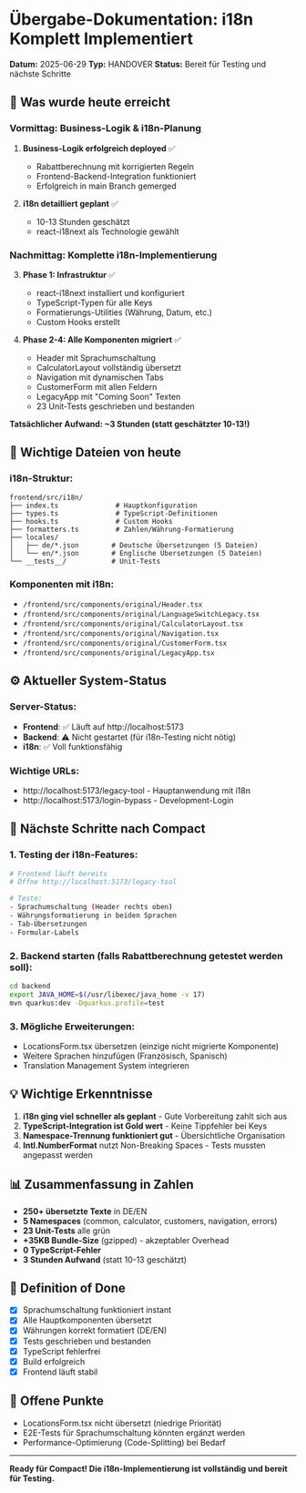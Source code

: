 # Übergabe-Dokumentation: i18n Komplett Implementiert

**Datum:** 2025-06-29
**Typ:** HANDOVER
**Status:** Bereit für Testing und nächste Schritte

## 🎯 Was wurde heute erreicht

### Vormittag: Business-Logik & i18n-Planung
1. **Business-Logik erfolgreich deployed** ✅
   - Rabattberechnung mit korrigierten Regeln
   - Frontend-Backend-Integration funktioniert
   - Erfolgreich in main Branch gemerged

2. **i18n detailliert geplant** ✅
   - 10-13 Stunden geschätzt
   - react-i18next als Technologie gewählt

### Nachmittag: Komplette i18n-Implementierung
3. **Phase 1: Infrastruktur** ✅
   - react-i18next installiert und konfiguriert
   - TypeScript-Typen für alle Keys
   - Formatierungs-Utilities (Währung, Datum, etc.)
   - Custom Hooks erstellt

4. **Phase 2-4: Alle Komponenten migriert** ✅
   - Header mit Sprachumschaltung
   - CalculatorLayout vollständig übersetzt
   - Navigation mit dynamischen Tabs
   - CustomerForm mit allen Feldern
   - LegacyApp mit "Coming Soon" Texten
   - 23 Unit-Tests geschrieben und bestanden

**Tatsächlicher Aufwand: ~3 Stunden (statt geschätzter 10-13!)**

## 📁 Wichtige Dateien von heute

### i18n-Struktur:
```
frontend/src/i18n/
├── index.ts              # Hauptkonfiguration
├── types.ts              # TypeScript-Definitionen
├── hooks.ts              # Custom Hooks
├── formatters.ts         # Zahlen/Währung-Formatierung
├── locales/
│   ├── de/*.json        # Deutsche Übersetzungen (5 Dateien)
│   └── en/*.json        # Englische Übersetzungen (5 Dateien)
└── __tests__/           # Unit-Tests
```

### Komponenten mit i18n:
- `/frontend/src/components/original/Header.tsx`
- `/frontend/src/components/original/LanguageSwitchLegacy.tsx`
- `/frontend/src/components/original/CalculatorLayout.tsx`
- `/frontend/src/components/original/Navigation.tsx`
- `/frontend/src/components/original/CustomerForm.tsx`
- `/frontend/src/components/original/LegacyApp.tsx`

## ⚙️ Aktueller System-Status

### Server-Status:
- **Frontend**: ✅ Läuft auf http://localhost:5173
- **Backend**: ⚠️ Nicht gestartet (für i18n-Testing nicht nötig)
- **i18n**: ✅ Voll funktionsfähig

### Wichtige URLs:
- http://localhost:5173/legacy-tool - Hauptanwendung mit i18n
- http://localhost:5173/login-bypass - Development-Login

## 🚀 Nächste Schritte nach Compact

### 1. Testing der i18n-Features:
```bash
# Frontend läuft bereits
# Öffne http://localhost:5173/legacy-tool

# Teste:
- Sprachumschaltung (Header rechts oben)
- Währungsformatierung in beiden Sprachen
- Tab-Übersetzungen
- Formular-Labels
```

### 2. Backend starten (falls Rabattberechnung getestet werden soll):
```bash
cd backend
export JAVA_HOME=$(/usr/libexec/java_home -v 17)
mvn quarkus:dev -Dquarkus.profile=test
```

### 3. Mögliche Erweiterungen:
- LocationsForm.tsx übersetzen (einzige nicht migrierte Komponente)
- Weitere Sprachen hinzufügen (Französisch, Spanisch)
- Translation Management System integrieren

## 💡 Wichtige Erkenntnisse

1. **i18n ging viel schneller als geplant** - Gute Vorbereitung zahlt sich aus
2. **TypeScript-Integration ist Gold wert** - Keine Tippfehler bei Keys
3. **Namespace-Trennung funktioniert gut** - Übersichtliche Organisation
4. **Intl.NumberFormat** nutzt Non-Breaking Spaces - Tests mussten angepasst werden

## 📊 Zusammenfassung in Zahlen

- **250+ übersetzte Texte** in DE/EN
- **5 Namespaces** (common, calculator, customers, navigation, errors)
- **23 Unit-Tests** alle grün
- **+35KB Bundle-Size** (gzipped) - akzeptabler Overhead
- **0 TypeScript-Fehler**
- **3 Stunden Aufwand** (statt 10-13 geschätzt)

## 🎯 Definition of Done

- [x] Sprachumschaltung funktioniert instant
- [x] Alle Hauptkomponenten übersetzt
- [x] Währungen korrekt formatiert (DE/EN)
- [x] Tests geschrieben und bestanden
- [x] TypeScript fehlerfrei
- [x] Build erfolgreich
- [x] Frontend läuft stabil

## 📝 Offene Punkte

- LocationsForm.tsx nicht übersetzt (niedrige Priorität)
- E2E-Tests für Sprachumschaltung könnten ergänzt werden
- Performance-Optimierung (Code-Splitting) bei Bedarf

---

**Ready für Compact! Die i18n-Implementierung ist vollständig und bereit für Testing.**